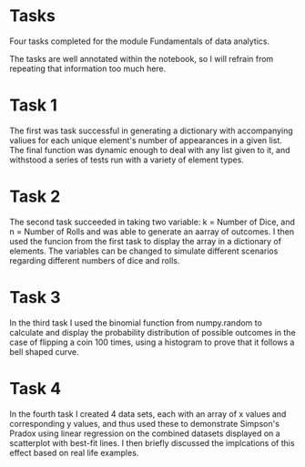 # Tasks
Four tasks completed for the module Fundamentals of data analytics.

The tasks are well annotated within the notebook, so I will refrain from repeating that information too much here.

# Task 1
The first was task successful in generating a dictionary with accompanying valiues for each unique element's number of appearances in a given list. The final function was dynamic enough to deal with any list given to it, and withstood a series of tests run with a variety of element types.

# Task 2
The second task succeeded in taking two variable: k = Number of Dice, and n = Number of Rolls and was able to generate an aarray of outcomes. I then used the funcion from the first task to display the array in a dictionary of elements. The variables can be changed to simulate different scenarios regarding different numbers of dice and rolls.

# Task 3
In the third task I used the binomial function from numpy.random to calculate and display the probability distribution of possible outcomes in the case of flipping a coin 100 times, using a histogram to prove that it follows a bell shaped curve.

# Task 4
In the fourth task I created 4 data sets, each with an array of x values and corresponding y values, and thus used these to demonstrate Simpson's Pradox using linear regression  on the combined datasets displayed on a scatterplot with best-fit lines. I then briefly discussed the implcations of this effect based on real life examples.
